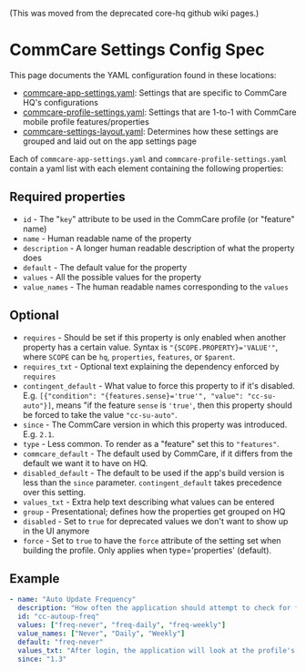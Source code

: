 (This was moved from the deprecated core-hq github wiki pages.)

# CommCare Settings Config Spec

This page documents the YAML configuration found in these locations:
* [commcare-app-settings.yaml](https://github.com/dimagi/core-hq/blob/master/commcarehq/apps/app_manager/static/app_manager/json/commcare-app-settings.yaml):
Settings that are specific to CommCare HQ's configurations
* [commcare-profile-settings.yaml](https://github.com/dimagi/core-hq/blob/master/commcarehq/apps/app_manager/static/app_manager/json/commcare-profile-settings.yaml):
Settings that are 1-to-1 with CommCare mobile profile features/properties
* [commcare-settings-layout.yaml](https://github.com/dimagi/core-hq/blob/master/commcarehq/apps/app_manager/static/app_manager/json/commcare-settings-layout.yaml):
Determines how these settings are grouped and laid out on the app settings page

Each of `commcare-app-settings.yaml` and `commcare-profile-settings.yaml` contain a yaml list
with each element containing the following properties:

## Required properties
* `id` - The "`key`" attribute to be used in the CommCare profile (or "feature" name)
* `name` - Human readable name of the property
* `description` - A longer human readable description of what the property does
* `default` - The default value for the property
* `values` - All the possible values for the property
* `value_names` - The human readable names corresponding to the `values`

## Optional

* `requires` - Should be set if this property is only enabled when another property has a certain value. Syntax is `"{SCOPE.PROPERTY}='VALUE'"`, where `SCOPE` can be `hq`, `properties`, `features`, or `$parent`.
* `requires_txt` - Optional text explaining the dependency enforced by `requires`
* `contingent_default` - What value to force this property to if it's disabled. E.g. `[{"condition": "{features.sense}='true'", "value": "cc-su-auto"}]`, means "if the feature `sense` is `'true'`, then this property should be forced to take the value `"cc-su-auto"`.
* `since` - The CommCare version in which this property was introduced. E.g. `2.1`.
* `type` - Less common. To render as a "feature" set this to `"features"`.
* `commcare_default` - The default used by CommCare, if it differs from the default we want it to have on HQ.
* `disabled_default` - The default to be used if the app's build version is less than the `since` parameter. `contingent_default` takes precedence over this setting.
* `values_txt` - Extra help text describing what values can be entered
* `group` - Presentational; defines how the properties get grouped on HQ 
* `disabled` - Set to `true` for deprecated values we don't want to show up in the UI anymore
* `force` - Set to `true` to have the `force` attribute of the setting set when building the profile. Only applies when type='properties' (default).

## Example
```yaml
- name: "Auto Update Frequency"
  description: "How often the application should attempt to check for form updates. Note that this does not apply to the CommCare binary: if you want to update from CommCare 2.0 to 2.1 you will have to reinstall the application from scratch."
  id: "cc-autoup-freq"
  values: ["freq-never", "freq-daily", "freq-weekly"]
  value_names: ["Never", "Daily", "Weekly"]
  default: "freq-never"
  values_txt: "After login, the application will look at the profile's defined reference for the authoritative location of the newest version. This check will occur with some periodicity since the last successful check based on this property. freq-never disables the automatic check."
  since: "1.3"
```
